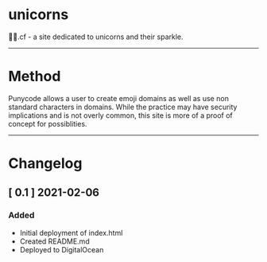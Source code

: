 # unicorns
🦄✨.cf - a site dedicated to unicorns and their sparkle.

----

# Method
Punycode allows a user to create emoji domains as well as use non standard characters in domains. While the practice may have security implications and is not overly common, this site is more of a proof of concept for possiblities.

----

# Changelog
## [ 0.1 ] 2021-02-06
### Added
- Initial deployment of index.html
- Created README.md
- Deployed to DigitalOcean
